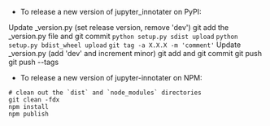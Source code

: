 - To release a new version of jupyter_innotater on PyPI:

Update _version.py (set release version, remove 'dev')
git add the _version.py file and git commit
`python setup.py sdist upload`
`python setup.py bdist_wheel upload`
`git tag -a X.X.X -m 'comment'`
Update _version.py (add 'dev' and increment minor)
git add and git commit
git push
git push --tags

- To release a new version of jupyter-innotater on NPM:

```
# clean out the `dist` and `node_modules` directories
git clean -fdx
npm install
npm publish
```